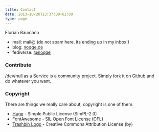 ```yaml
---
title: Contact
date: 2013-10-20T13:37:00+02:00
type: page
---
```


Florian Baumann

* mail: mail@ (do not spam here, its ending up in my inbox!)
* blog: [noqqe.de](http://noqqe.de)
* fediverse: [@noqqe](http://chaos.social/noqqe)

### Contribute

/dev/null as a Service is a community project. Simply fork it on
[Github](https://github.com/noqqe/devnull-as-a-service)
and do whatever you want.

### Copyright

There are things we really care about; copyright is one of them.

* [Hugo](http://gohugo.io) - Simple Public License (SimPL-2.0)
* [FontAwesome](http://fontawesome.io) - SIL Open Font License (OFL)
* [Trashbin Logo](http://findicons.com/icon/158568/trash_recyclebin_empty_closed) - Creative Commons Attribution License (by)

